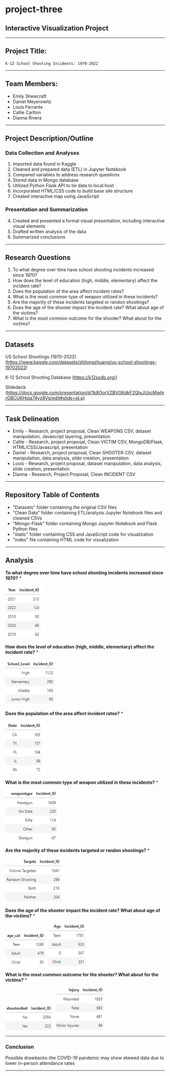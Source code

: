 # project-three
## Interactive Visualization Project
-------------------------------------------------------------------------------

## Project Title:
    K-12 School Shooting Incidents: 1970-2022
-------------------------------------------------------------------------------

## Team Members:
* Emily Shewcraft
* Daniel Meyerowitz
* Louis Ferrante
* Callie Carlton
* Dianna Rivera

-------------------------------------------------------------------------------

## Project Description/Outline
### Data Collection and Analyses
1. Imported data found in Kaggle
2. Cleaned and prepared data (ETL) in Jupyter Notebook
3. Compared variables to address research questions
4. Stored data in Mongo database
5. Utilized Python Flask API to tie data to local host
6. Incorporated HTML/CSS code to build base site structure
7. Created interactive map using JavaScript

### Presentation and Summarization 
4. Created and presented a formal visual presentation, including interactive visual elements
5. Drafted written analysis of the data
6. Summarized conclusions

-------------------------------------------------------------------------------

## Research Questions
1. To what degree over time have school shooting incidents increased since 1970?
2. How does the level of education (high, middle, elementary) affect the incident rate?
3. Does the population of the area affect incident rates?
4. What is the most common type of weapon utilized in these incidents?
5. Are the majority of these incidents targeted or randon shootings?
6. Does the age of the shooter impact the incident rate? What about age of the victims?
7. What is the most common outcome for the shooter? What about for the victims?

-------------------------------------------------------------------------------

## Datasets
US School Shootings (1970-2022)
(https://www.kaggle.com/datasets/shilongzhuang/us-school-shootings-19702022)

K-12 School Shooting Database
(https://k12ssdb.org/)

Slidedeck
(https://docs.google.com/presentation/d/1k8OorVZBVGKdkF2QtxJUzcMwhjrGBCUKHqja74yz8Vg/edit#slide=id.p)

-------------------------------------------------------------------------------

## Task Delineation
* Emily - Research, project proposal, Clean WEAPONS CSV, dataset manipulation, Javascript layering, presentation
* Callie - Research, project proposal, Clean VICTIM CSV, MongoDB/Flask, HTML/CSS/Javascript, presentation
* Daniel - Research, project proposal, Clean SHOOTER CSV, dataset manipulation, data analysis, silde creation, presentation
* Louis - Research, project proposal, dataset manipulation, data analysis, slide creation, presentation
* Dianna - Research, Project Proposal, Clean INCIDENT CSV

-------------------------------------------------------------------------------

## Repository Table of Contents
* "Datasets" folder containing the original CSV files
* "Clean Data" folder containing ETL/analysis Jupyter Notebook files and cleaned CSVs
* "Mongo-Flask" folder containing Mongo Jupyter Notebook and Flask Python files
* "static" folder containing CSS and JavaScript code for visualization
* "index" file containing HTML code for visualization 

-------------------------------------------------------------------------------

## Analysis
**To what degree over time have school shooting incidents increased since 1970?**
* 

![year_descending](Images/year.PNG)



**How does the level of education (high, middle, elementary) affect the incident rate?**
* 

![school_level](Images/school_level.PNG)



**Does the population of the area affect incident rates?**
* 

![states](Images/states.PNG)



**What is the most common type of weapon utilized in these incidents?**
* 

![weapon](Images/weapon.PNG)



**Are the majority of these incidents targeted or randon shootings?**
* 

![targets](Images/targets.PNG)



**Does the age of the shooter impact the incident rate? What about age of the victims?**
* 

![shooter_age](Images/shooter_age.PNG)
![victim_age](Images/victim_age.PNG)



**What is the most common outcome for the shooter? What about for the victims?**
*

![shooter_outcome](Images/shooter_outcome.PNG)
![victim_outcome](Images/victim_outcome.PNG)


-------------------------------------------------------------------------------

### Conclusion

Possible drawbacks-the COVID-19 pandemic may show skewed data due to lower in-person attendance rates 

-------------------------------------------------------------------------------
